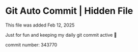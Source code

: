 # Git Auto Commit | Hidden File

This file was added Feb 12, 2025

Just for fun and keeping my daily git commit active 🤪

commit number: 343770

